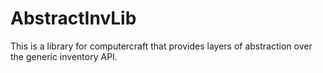# AbstractInvLib
This is a library for computercraft that provides layers of abstraction over the generic inventory API.
